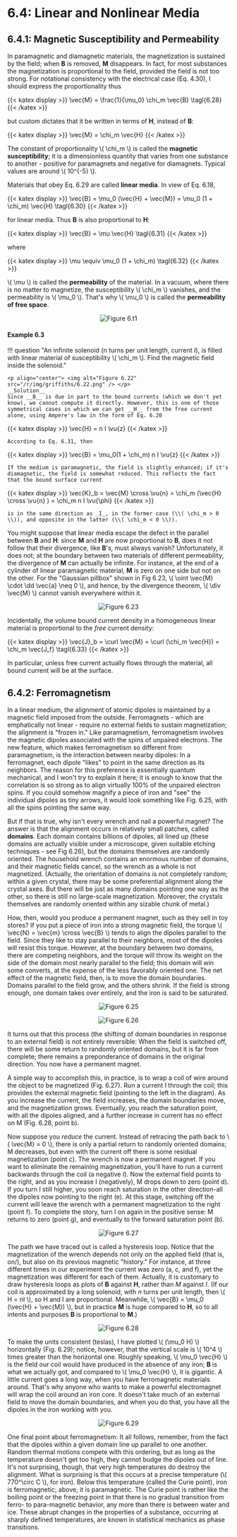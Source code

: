 # 6.4: Linear and Nonlinear Media

## 6.4.1: Magnetic Susceptibility and Permeability

In paramagnetic and diamagnetic materials, the magnetization is sustained by the field; when __B__ is removed, __M__ disappears. In fact, for most substances the magnetization is proportional to the field, provided the field is not too strong. For notational consistency with the electrical case (Eq. 4.30), I should express the proportionality thus

{{< katex display >}}
\vec{M} = \frac{1}{\mu_0} \chi_m \vec{B} \tagl{6.28} 
{{< /katex >}}

but custom dictates that it be written in terms of __H__, instead of __B__:

{{< katex display >}}
\vec{M} = \chi_m \vec{H}
{{< /katex >}}

The constant of proportionality \\( \chi_m \\) is called the __magnetic susceptibility__; it is a dimensionless quantity that varies from one substance to another - positive for paramagnets and negative for diamagnets. Typical values are around \\( 10^{-5} \\).

Materials that obey Eq. 6.29 are called __linear media__. In view of Eq. 6.18,

{{< katex display >}}
\vec{B} = \mu_0 (\vec{H} + \vec{M}) = \mu_0 (1 + \chi_m) \vec{H} \tagl{6.30}
{{< /katex >}}

for linear media. Thus __B__ is also proportional to __H__:

{{< katex display >}}
\vec{B} = \mu \vec{H} \tagl{6.31}
{{< /katex >}}

where

{{< katex display >}}
\mu \equiv \mu_0 (1 + \chi_m) \tagl{6.32}
{{< /katex >}}

\\( \mu \\) is called the __permeability__ of the material. In a vacuum, where there is no matter to magnetize, the susceptibility \\( \chi_m \\) vanishes, and the permeability is \\( \mu_0 \\). That's why \\( \mu_0 \\) is called the __permeability of free space__.

<p align="center"> <img alt="Figure 6.t1" src="/r/img/griffiths/6.t1.png" /> </p>

#### Example 6.3

!!! question "An infinite solenoid (n turns per unit length, current _I_), is filled with linear material of susceptibility \\( \chi_m \\). Find the magnetic field inside the solenoid."
    
    <p align="center"> <img alt="Figure 6.22" src="/r/img/griffiths/6.22.png" /> </p>
    __Solution__
    Since __B__ is due in part to the bound currents (which we don't yet know), we cannot compute it directly. However, this is one of those symmetrical cases in which we can get __H__ from the free current alone, using Ampere's law in the form of Eq. 6.20
    
{{< katex display >}}
    \vec{H} = n I \vu{z}
    {{< /katex >}}

    According to Eq. 6.31, then
    
{{< katex display >}}
    \vec{B} = \mu_0(1 + \chi_m) n I \vu{z}
    {{< /katex >}}

    If the medium is paramagnetic, the field is slightly enhanced; if it's diamagnetic, the field is somewhat reduced. This reflects the fact that the bound surface current
    
{{< katex display >}}
    \vec{K}_b = \vec{M} \cross \vu{n} = \chi_m (\vec{H} \cross \vu{n} ) = \chi_m n I \vu{\phi}
    {{< /katex >}}

    is in the same direction as _I_, in the former case (\\( \chi_m > 0 \\)), and opposite in the latter (\\( \chi_m < 0 \\)).

You might suppose that linear media escape the defect in the parallel between __B__ and __H__: since __M__ and __H__ are now proportional to __B__, does it not follow that their divergence, like __B__'s, must always vanish? Unfortunately, it does not; at the boundary between two materials of different permeability, the divergence of __M__ can actually be infinite. For instance, at the end of a cylinder of linear paramagnetic material, __M__ is zero on one side but not on the other. For the "Gaussian pillbox" shown in Fig 6.23, \\( \oint \vec{M} \cdot \dd \vec{a} \neq 0 \\), and hence, by the divergence theorem, \\( \div \vec{M} \\) cannot vanish everywhere within it.

<p align="center"> <img alt="Figure 6.23" src="/r/img/griffiths/6.23.png" /> </p>

Incidentally, the volume bound current density in a homogeneous linear material is proportional to the _free_ current density:

{{< katex display >}}
\vec{J}_b = \curl \vec{M} = \curl (\chi_m \vec{H}) = \chi_m \vec{J_f} \tagl{6.33}
{{< /katex >}}


In particular, unless free current actually flows through the material, all bound current will be at the surface.

## 6.4.2: Ferromagnetism

In a linear medium, the alignment of atomic dipoles is maintained by a magnetic field imposed from the outside. Ferromagnets - which are emphatically not linear - require no external fields to sustain magnetization; the alignment is "frozen in." Like paramagnetism, ferromagnetism involves the magnetic dipoles associated with the spins of unpaired electrons. The new feature, which makes ferromagnetism so different from paramagnetism, is the interaction between nearby dipoles: In a ferromagnet, each dipole "likes" to point in the same direction as its neighbors. The reason for this preference is essentially quantum mechanical, and I won't try to explain it here; it is enough to know that the correlation is so strong as to align virtually 100% of the unpaired electron spins. If you could somehow magnify a piece of iron and "see" the individual dipoles as tiny arrows, it would look something like Fig. 6.25, with all the spins pointing the same way.

But if that is true, why isn't every wrench and nail a powerful magnet? The answer is that the alignment occurs in relatively small patches, called __domains__. Each domain contains billions of dipoles, all lined up (these domains are actually visible under a microscope, given suitable etching techniques - see Fig 6.26), but the domains themselves are randomly oriented. The household wrench contains an enormous number of domains, and their magnetic fields cancel, so the wrench as a whole is not magnetized. (Actually, the orientation of domains is not completely random; within a given crystal, there may be some preferential alignment along the crystal axes. But there will be just as many domains pointing one way as the other, so there is still no large-scale magnetization. Moreover, the crystals themselves are randomly oriented within any sizable chunk of metal.)

How, then, would you produce a permanent magnet, such as they sell in toy stores? If you put a piece of iron into a strong magnetic field, the torque \\( \vec{N} = \vec{m} \cross \vec{B} \\) tends to align the dipoles parallel to the field. Since they like to stay parallel to their neighbors, most of the dipoles will resist this torque. However, at the boundary between two domains, there are competing neighbors, and the torque will throw its weight on the side of the domain most nearly parallel to the field; this domain will win some converts, at the expense of the less favorably oriented one. The net effect of the magnetic field, then, is to move the domain boundaries. Domains parallel to the field grow, and the others shrink. If the field is strong enough, one domain takes over entirely, and the iron is said to be saturated.

<p align="center"> <img alt="Figure 6.25" src="/r/img/griffiths/6.25.png" /> </p>
<p align="center"> <img alt="Figure 6.26" src="/r/img/griffiths/6.26.png" /> </p>

It turns out that this process (the shifting of domain boundaries in response to an external field) is not entirely reversible: When the field is switched off, there will be some return to randomly oriented domains, but it is far from complete; there remains a preponderance of domains in the original direction. You now have a permanent magnet.

A simple way to accomplish this, in practice, is to wrap a coil of wire around the object to be magnetized (Fig. 6.27). Run a current I through the coil; this provides the external magnetic field (pointing to the left in the diagram). As you increase the current, the field increases, the domain boundaries move, and the magnetization grows. Eventually, you reach the saturation point, with all the dipoles aligned, and a further increase in current has no effect on M (Fig. 6.28, point b).

Now suppose you _reduce_ the current. Instead of retracing the path back to \\( \vec{M} = 0 \\), there is only a partial return to randomly oriented domains; M decreases, but even with the current off there is some residual magnetization (point c). The wrench is now a permanent magnet. If you want to eliminate the remaining magnetization, you'll have to run a current backwards through the coil (a negative _I_). Now the external field points to the right, and as you increase I (negatively), M drops down to zero (point d). If you turn I still higher, you soon reach saturation in the other direction-all the dipoles now pointing to the right (e). At this stage, switching off the current will leave the wrench with a permanent magnetization to the right (point f). To complete the story, turn I on again in the positive sense: M returns to zero (point g), and eventually to the forward saturation point (b).

<p align="center"> <img alt="Figure 6.27" src="/r/img/griffiths/6.27.png" /> </p>

The path we have traced out is called a hysteresis loop. Notice that the magnetization of the wrench depends not only on the applied field (that is, on/), but also on its previous magnetic "history." For instance, at three different times in our experiment the current was zero (a, c, and f), yet the magnetization was different for each of them. Actually, it is customary to draw hysteresis loops as plots of __B__ against __H__, rather than _M_ against _I_. (If our coil is approximated by a long solenoid, with _n_ turns per unit length, then \\( H = nI \\), so H and I are proportional. Meanwhile, \\( \vec{B} = \mu_0 (\vec{H} + \vec{M}) \\), but in practice __M__ is huge compared to __H__, so to all intents and purposes __B__ is proportional to __M__.)

<p align="center"> <img alt="Figure 6.28" src="/r/img/griffiths/6.28.png" /> </p>

To make the units consistent (teslas), I have plotted \\( (\mu_0 H) \\)  horizontally (Fig. 6.29); notice, however, that the vertical scale is \\( 10^4 \\) times greater than the horizontal one. Roughly speaking, \\( \mu_0 \vec{H} \\) is the field our coil would have produced in the absence of any iron; __B__ is what we actually got, and compared to \\( \mu_0 \vec{H} \\), it is gigantic. A little current goes a long way, when you have ferromagnetic materials around. That's why anyone who wants to make a powerful electromagnet will wrap the coil around an iron core. It doesn't take much of an external field to move the domain boundaries, and when you do that, you have all the dipoles in the iron working with you.

<p align="center"> <img alt="Figure 6.29" src="/r/img/griffiths/6.29.png" /> </p>

One final point about ferromagnetism: It all follows, remember, from the fact that the dipoles within a given domain line up parallel to one another. Random thermal motions compete with this ordering, but as long as the temperature doesn't get too high, they cannot budge the dipoles out of line. It's not surprising, though, that very high temperatures do destroy the alignment. What is surprising is that this occurs at a precise temperature (\\( 770^\circ C \\), for iron). Below this temperature (called the Curie point), iron is ferromagnetic; above, it is paramagnetic. The Curie point is rather like the boiling point or the freezing point in that there is no gradual transition from ferro- to para-magnetic behavior, any more than there is between water and ice. These abrupt changes in the properties of a substance, occurring at sharply defined temperatures, are known in statistical mechanics as phase transitions.